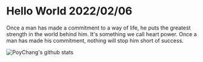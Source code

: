 # Hello World 2022/02/06

Once a man has made a commitment to a way of life, he puts the greatest strength in the world behind him. It's something we call heart power. Once a man has made his commitment, nothing will stop him short of success.

![PoyChang's github stats](https://github-readme-stats.vercel.app/api?username=poychang&show_icons=true&theme=dracula)
